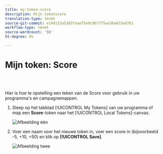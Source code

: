 ```yaml
---
title: my-token-score
description: Mijn tokenscore
translation-type: tm+mt
source-git-commit: e149133a5383faaef5e9c9b7775ae36e633ed7b1
workflow-type: tm+mt
source-wordcount: '56'
ht-degree: 0%

---
```



# Mijn token: Score

<br> 

Hier is hoe te opstelling een teken van de Score voor gebruik in uw programma&#39;s en campagnemappen.

1. Sleep op het tabblad [!UICONTROL My Tokens] van uw programma of map een **Score**-token naar het [!UICONTROL Local Tokens]-canvas.

   ![Afbeelding één](/help/sky/assets/my-tokens/my-token-score/my-token-score-1.png)

1. Voer een naam voor het nieuwe token in, voer een score in (bijvoorbeeld -5, +10, =50) en klik op **[!UICONTROL Save]**.

   ![Afbeelding twee](/help/sky/assets/my-tokens/my-token-score/my-token-score-2.png)
